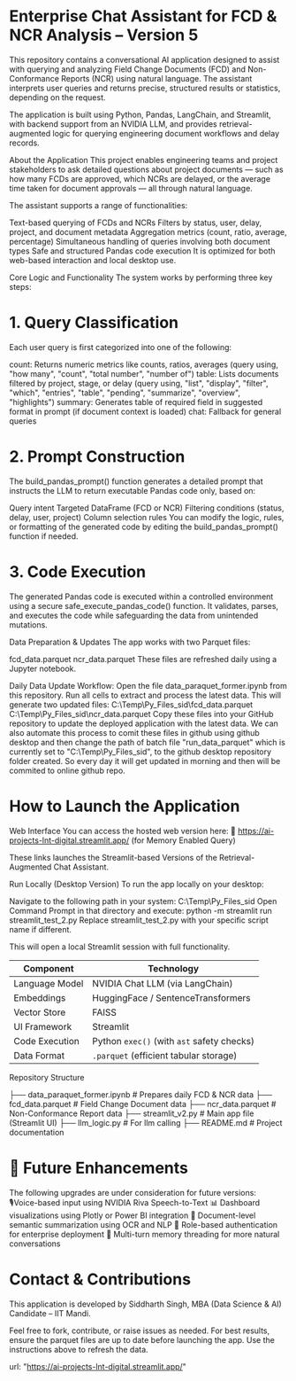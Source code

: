 # Enterprise Chat Assistant for FCD & NCR Analysis – Version 5
This repository contains a conversational AI application designed to assist with querying and analyzing Field Change Documents (FCD) and Non-Conformance Reports (NCR) using natural language. The assistant interprets user queries and returns precise, structured results or statistics, depending on the request.

The application is built using Python, Pandas, LangChain, and Streamlit, with backend support from an NVIDIA LLM, and provides retrieval-augmented logic for querying engineering document workflows and delay records.

About the Application
This project enables engineering teams and project stakeholders to ask detailed questions about project documents — such as how many FCDs are approved, which NCRs are delayed, or the average time taken for document approvals — all through natural language.

The assistant supports a range of functionalities:

Text-based querying of FCDs and NCRs
Filters by status, user, delay, project, and document metadata
Aggregation metrics (count, ratio, average, percentage)
Simultaneous handling of queries involving both document types
Safe and structured Pandas code execution
It is optimized for both web-based interaction and local desktop use.

Core Logic and Functionality
The system works by performing three key steps:

# 1. Query Classification
Each user query is first categorized into one of the following:

count: Returns numeric metrics like counts, ratios, averages (query using, "how many", "count", "total number", "number of")
table: Lists documents filtered by project, stage, or delay (query using, "list", "display", "filter", "which", "entries", "table", "pending", "summarize", "overview", "highlights")
summary: Generates table of required field in suggested format in prompt (if document context is loaded)
chat: Fallback for general queries
# 2. Prompt Construction
The build_pandas_prompt() function generates a detailed prompt that instructs the LLM to return executable Pandas code only, based on:

Query intent
Targeted DataFrame (FCD or NCR)
Filtering conditions (status, delay, user, project)
Column selection rules
You can modify the logic, rules, or formatting of the generated code by editing the build_pandas_prompt() function if needed.

# 3. Code Execution
The generated Pandas code is executed within a controlled environment using a secure safe_execute_pandas_code() function. It validates, parses, and executes the code while safeguarding the data from unintended mutations.

Data Preparation & Updates
The app works with two Parquet files:

fcd_data.parquet
ncr_data.parquet
These files are refreshed daily using a Jupyter notebook.

Daily Data Update Workflow:
Open the file data_paraquet_former.ipynb from this repository.
Run all cells to extract and process the latest data.
This will generate two updated files:
C:\Temp\Py_Files_sid\fcd_data.parquet
C:\Temp\Py_Files_sid\ncr_data.parquet
Copy these files into your GitHub repository to update the deployed application with the latest data.
We can also automate this process to comit these files in github using github desktop and then change the path of batch file "run_data_parquet" which is currently set to "C:\Temp\Py_Files_sid", to the github desktop repository folder created. So every day it will get updated in morning and then will be commited to online github repo.

# How to Launch the Application
Web Interface
You can access the hosted web version here:
🔗 https://ai-projects-lnt-digital.streamlit.app/ (for Memory Enabled Query)

These links launches the Streamlit-based Versions of the Retrieval-Augmented Chat Assistant.

Run Locally (Desktop Version)
To run the app locally on your desktop:

Navigate to the following path in your system: C:\Temp\Py_Files_sid
Open Command Prompt in that directory and execute:
python -m streamlit run streamlit_test_2.py
Replace streamlit_test_2.py with your specific script name if different.

This will open a local Streamlit session with full functionality.

| Component      | Technology                                 |
| -------------- | ------------------------------------------ |
| Language Model | NVIDIA Chat LLM (via LangChain)            |
| Embeddings     | HuggingFace / SentenceTransformers         |
| Vector Store   | FAISS                                      |
| UI Framework   | Streamlit                                  |
| Code Execution | Python `exec()` (with `ast` safety checks) |
| Data Format    | `.parquet` (efficient tabular storage)     |

Repository Structure

├── data_paraquet_former.ipynb        # Prepares daily FCD & NCR data
├── fcd_data.parquet                  # Field Change Document data
├── ncr_data.parquet                  # Non-Conformance Report data
├── streamlit_v2.py                   # Main app file (Streamlit UI)
├── llm_logic.py                      # For llm calling
├── README.md                         # Project documentation

# 🚧 Future Enhancements
The following upgrades are under consideration for future versions:\
🎙Voice-based input using NVIDIA Riva Speech-to-Text
📊 Dashboard visualizations using Plotly or Power BI integration
🧾 Document-level semantic summarization using OCR and NLP
🔐 Role-based authentication for enterprise deployment
💬 Multi-turn memory threading for more natural conversations

# Contact & Contributions
This application is developed by Siddharth Singh,
MBA (Data Science & AI) Candidate – IIT Mandi.

Feel free to fork, contribute, or raise issues as needed.
For best results, ensure the parquet files are up to date before launching the app. Use the instructions above to refresh the data.

url: "https://ai-projects-lnt-digital.streamlit.app/"

